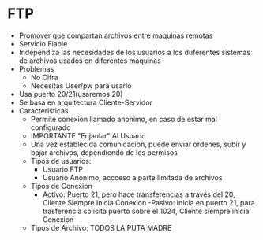 # FTP
- Promover que compartan archivos entre maquinas remotas
- Servicio Fiable
- Independiza las necesidades de los usuarios a los duferentes sistemas de archivos usados en diferentes maquinas
- Problemas
  - No Cifra
  - Necesitas User/pw para usarlo
- Usa puerto 20/21(usaremos 20)
- Se basa en arquitectura Cliente-Servidor
- Caracteristicas
  - Permite conexion llamado anonimo, en caso de estar mal configurado
  - IMPORTANTE "Enjaular" Al Usuario
  - Una vez establecida comunicacion, puede enviar ordenes, subir y bajar archivos, dependiendo de los permisos
  - Tipos de usuarios:
    - Usuario FTP
    - Usuario Anonimo, accceso a parte limitada de archivos
  - Tipos de Conexion
    - Activo: Puerto 21, pero hace transferencias a través del 20, Cliente Siempre Inicia Conexion
    -Pasivo: Inicia en puerto 21, para trasferencia solicita puerto sobre el 1024, Cliente siempre inicia Conexion
  - Tipos de Archivo: TODOS LA PUTA MADRE
  
